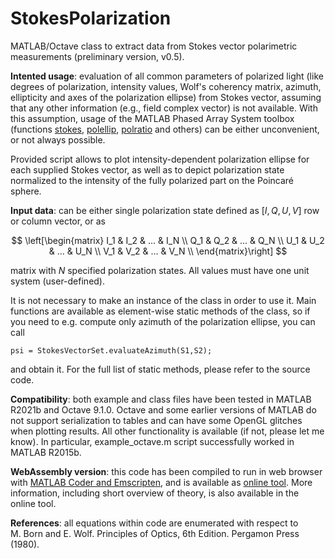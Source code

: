 # StokesPolarization
MATLAB/Octave class to extract data from Stokes vector polarimetric measurements (preliminary version, v0.5). 

**Intented usage**: evaluation of all common parameters of polarized light (like degrees of polarization, intensity values, Wolf's coherency matrix, azimuth, ellipticity and axes of the polarization ellipse) from Stokes vector, assuming that any other information (e.g., field complex vector) is not available. With this assumption, usage of the MATLAB Phased Array System toolbox (functions [stokes](https://se.mathworks.com/help/phased/ref/stokes.html), [polellip](https://se.mathworks.com/help/phased/ref/polellip.html), [polratio](https://se.mathworks.com/help/phased/ref/polratio.html) and others) can be either unconvenient, or not always possible. 

Provided script allows to plot intensity-dependent polarization ellipse for each supplied Stokes vector, as well as to depict polarization state normalized to the intensity of the fully polarized part on the Poincaré sphere.

**Input data**: can be either single polarization state defined as $[I,Q,U,V]$ row or column vector, or as

$$
\left[\begin{matrix}
 I_1 & I_2 & ... & I_N \\ 
 Q_1 & Q_2 & ... & Q_N \\ 
 U_1 & U_2 & ... & U_N \\ 
 V_1 & V_2 & ... & V_N \\ 
\end{matrix}\right]
$$

matrix with $N$ specified polarization states. All values must have one unit system (user-defined).

It is not necessary to make an instance of the class in order to use it. Main functions are available as element-wise static methods of the class, so if you need to e.g. compute only azimuth of the polarization ellipse, you can call 
```
psi = StokesVectorSet.evaluateAzimuth(S1,S2);
``` 
and obtain it. For the full list of static methods, please refer to the source code.

**Compatibility**: both example and class files have been tested in MATLAB R2021b and Octave 9.1.0. Octave and some earlier versions of MATLAB do not support serialization to tables and can have some OpenGL glitches when plotting results. All other functionality is available (if not, please let me know). In particular, example_octave.m script successfully worked in MATLAB R2015b.

**WebAssembly version**: this code has been compiled to run in web browser with [MATLAB Coder and Emscripten](https://www.mathworks.com/matlabcentral/fileexchange/69973-generatejavascriptusingmatlabcoder), and is available as [online tool](https://ilopushenko.github.io/projects/stokes). More information, including short overview of theory, is also available in the online tool.

**References**: all equations within code are enumerated with respect to  
M. Born and E. Wolf. Principles of Optics, 6th Edition. Pergamon Press (1980).